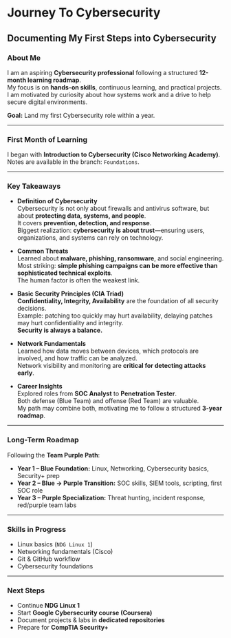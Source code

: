 # Journey To Cybersecurity
## Documenting My First Steps into Cybersecurity

### About Me
I am an aspiring **Cybersecurity professional** following a structured **12-month learning roadmap**.  
My focus is on **hands-on skills**, continuous learning, and practical projects.  
I am motivated by curiosity about how systems work and a drive to help secure digital environments.  

**Goal:** Land my first Cybersecurity role within a year.

---

### First Month of Learning
I began with **Introduction to Cybersecurity (Cisco Networking Academy)**.  
Notes are available in the branch: `Foundations`.

---

### Key Takeaways

- **Definition of Cybersecurity**  
  Cybersecurity is not only about firewalls and antivirus software, but about **protecting data, systems, and people**.  
  It covers **prevention, detection, and response**.  
  Biggest realization: **cybersecurity is about trust**—ensuring users, organizations, and systems can rely on technology.

- **Common Threats**  
  Learned about **malware, phishing, ransomware**, and social engineering.  
  Most striking: **simple phishing campaigns can be more effective than sophisticated technical exploits**.  
  The human factor is often the weakest link.

- **Basic Security Principles (CIA Triad)**  
  **Confidentiality, Integrity, Availability** are the foundation of all security decisions.  
  Example: patching too quickly may hurt availability, delaying patches may hurt confidentiality and integrity.  
  **Security is always a balance.**

- **Network Fundamentals**  
  Learned how data moves between devices, which protocols are involved, and how traffic can be analyzed.  
  Network visibility and monitoring are **critical for detecting attacks early**.

- **Career Insights**  
  Explored roles from **SOC Analyst** to **Penetration Tester**.  
  Both defense (Blue Team) and offense (Red Team) are valuable.  
  My path may combine both, motivating me to follow a structured **3-year roadmap**.

---

### Long-Term Roadmap  
Following the **Team Purple Path**:

- **Year 1 – Blue Foundation:** Linux, Networking, Cybersecurity basics, Security+ prep  
- **Year 2 – Blue → Purple Transition:** SOC skills, SIEM tools, scripting, first SOC role  
- **Year 3 – Purple Specialization:** Threat hunting, incident response, red/purple team labs

---

### Skills in Progress
- Linux basics (`NDG Linux 1`)  
- Networking fundamentals (Cisco)  
- Git & GitHub workflow  
- Cybersecurity foundations  

---

### Next Steps
- Continue **NDG Linux 1**  
- Start **Google Cybersecurity course (Coursera)**  
- Document projects & labs in **dedicated repositories**  
- Prepare for **CompTIA Security+**
